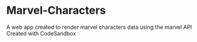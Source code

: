 # Marvel-Characters

A web app created to render marvel characters data using the marvel API
Created with CodeSandbox

